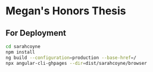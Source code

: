 # Megan's Honors Thesis

## For Deployment

```bash
cd sarahcoyne
npm install
ng build --configuration=production --base-href=/ 
npx angular-cli-ghpages --dir=dist/sarahcoyne/browser
```